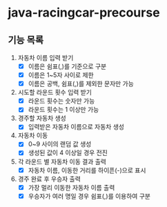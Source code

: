 # java-racingcar-precourse

## 기능 목록
1. 자동차 이름 입력 받기
    -[x] 이름은 쉼표(,)를 기준으로 구분
    -[x] 이름은 1~5자 사이로 제한
    -[X] 이름은 공백, 쉼표(,)를 제외한 문자만 가능

2. 시도할 라운드 횟수 입력 받기
    -[x] 라운드 횟수는 숫자만 가능
    -[x] 라운드 횟수는 1 이상만 가능

3. 경주할 자동차 생성
    -[x] 입력받은 자동차 이름으로 자동차 생성

4. 자동차 이동
    -[x] 0~9 사이의 랜덤 값 생성
    -[x] 생성된 값이 4 이상일 경우 전진

5. 각 라운드 별 자동차 이동 결과 출력
    -[x] 자동차 이름, 이동한 거리를 하이픈(-)으로 표시

6. 경주 완료 후 우승자 출력
    -[x] 가장 멀리 이동한 자동차 이름 출력
    -[x] 우승자가 여러 명일 경우 쉼표(,)를 이용하여 구분
